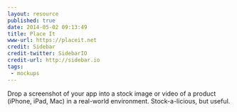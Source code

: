 ```yaml
---
layout: resource
published: true
date: 2014-05-02 09:13:49
title: Place It
www-url: https://placeit.net
credit: Sidebar
credit-twitter: SidebarIO
credit-url: http://sidebar.io
tags:
 - mockups
---
```


Drop a screenshot of your app into a stock image or video of a product (iPhone, iPad, Mac) in a real-world environment. Stock-a-licious, but useful.